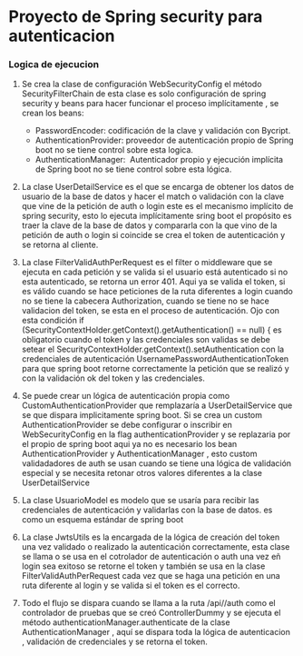 # Proyecto de Spring security para autenticacion

### Logica de ejecucion

1. Se crea la clase de configuración WebSecurityConfig el método SecurityFilterChain de esta clase es solo configuración de spring security y beans para hacer funcionar el proceso implícitamente , se crean los beans:

    - PasswordEncoder: codificación de la clave y validación con Bycript.
    - AuthenticationProvider: proveedor de autenticación propio de Spring boot no se tiene control sobre esta logica.
    - AuthenticationManager:  Autenticador propio y ejecución implícita de Spring boot no se tiene control sobre esta lógica.

2. La clase UserDetailService es el que se encarga de obtener los datos de usuario de la base de datos y hacer el match o validación con la clave que vine de la petición de auth o login este es el mecanismo implícito de spring security, esto lo ejecuta implícitamente sring boot el propósito es traer la clave de la base de datos y compararla con la que vino de la petición de auth o login si coincide se crea el token de autenticación y se retorna al cliente.

3. La clase FilterValidAuthPerRequest es el filter o middleware que se ejecuta en cada petición y se valida si el usuario está autenticado si no esta autenticado, se retorna un error 401. Aqui ya se valida el token, si es válido cuando se hace peticiones de la ruta diferentes a login cuando no se tiene la cabecera Authorization, cuando se tiene no se hace validacion del token, se esta en el proceso de autenticación. Ojo con esta condición if (SecurityContextHolder.getContext().getAuthentication() == null) { es obligatorio cuando el token y las credenciales son validas se debe setear el SecurityContextHolder.getContext().setAuthentication con la credenciales de autenticación UsernamePasswordAuthenticationToken para que spring boot retorne correctamente la petición que se realizó y con la validación ok del token y las credenciales.

4. Se puede crear un lógica de autenticación propia como CustomAuthenticationProvider que remplazaría a UserDetailService que se que dispara implicitamente spring boot. Si se crea un custom AuthenticationProvider se debe configurar o inscribir en WebSecurityConfig en la flag authenticationProvider y se replazaria por el propio de spring boot aqui ya no es necesario los bean AuthenticationProvider y AuthenticationManager , esto custom validadadores de auth se usan cuando se tiene una lógica de validación especial y se necesita retonar otros valores diferentes a la clase UserDetailService


5. La clase UsuarioModel es modelo que se usaría para recibir las credenciales de autenticación y validarlas con la base de datos. es como un esquema estándar de spring boot


6. La clase JwtsUtils es la encargada de la lógica de creación del token una vez validado o realizado la autenticación correctamente, esta clase se llama o se usa en el cotrolador de autenticación o auth una vez eñ login sea exitoso
   se retorne el token y también se usa en la clase FilterValidAuthPerRequest cada vez que se haga una petición en una ruta diferente al login y se valida si el token es el correcto.


7. Todo el flujo se dispara cuando se llama a la ruta /api//auth como el controlador de pruebas que se creó ControllerDummy y se ejecuta el método   authenticationManager.authenticate de la clase AuthenticationManager , aquí se dispara 
toda la lógica de autenticacion , validación de credenciales y se retorna el token.
